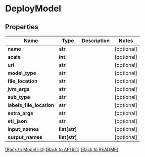 # DeployModel

## Properties
Name | Type | Description | Notes
------------ | ------------- | ------------- | -------------
**name** | **str** |  | [optional] 
**scale** | **int** |  | [optional] 
**uri** | **str** |  | [optional] 
**model_type** | **str** |  | [optional] 
**file_location** | **str** |  | [optional] 
**jvm_args** | **str** |  | [optional] 
**sub_type** | **str** |  | [optional] 
**labels_file_location** | **str** |  | [optional] 
**extra_args** | **str** |  | [optional] 
**etl_json** | **str** |  | [optional] 
**input_names** | **list[str]** |  | [optional] 
**output_names** | **list[str]** |  | [optional] 

[[Back to Model list]](../README.md#documentation-for-models) [[Back to API list]](../README.md#documentation-for-api-endpoints) [[Back to README]](../README.md)


